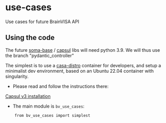 # use-cases
Use cases for future BrainVISA API

## Using the code

The future [soma-base](https://github.com/populse/soma-base) / [capsul](https://github.com/populse/capsul) libs will need python 3.9. We will thus use the branch "pydantic_controller"

The simplest is to use a [casa-distro](https://github.com/brainvisa/casa-distro) container for developers, and setup a minimalist dev environment, based on an Ubuntu 22.04 container with singularity.

* Please read and follow the instructions there:

[Capsul v3 installation](https://github.com/populse/capsul/tree/pydantic_controller)


* The main module is `bv_use_cases`:

```
    from bv_use_cases import simplest
```
